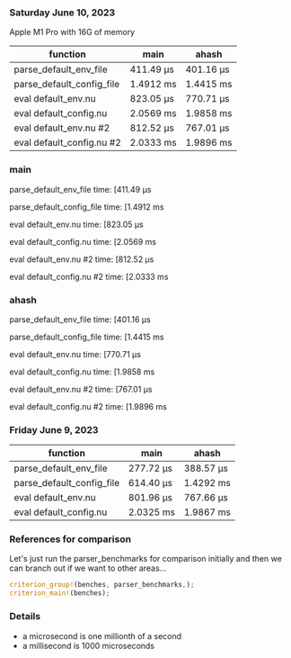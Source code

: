 

### Saturday June 10, 2023

Apple M1 Pro with 16G of memory

| function | main | ahash
| - | - | - |
| parse_default_env_file | 411.49 µs | 401.16 µs |
| parse_default_config_file | 1.4912 ms | 1.4415 ms |
| eval default_env.nu  | 823.05 µs | 770.71 µs |
| eval default_config.nu  | 2.0569 ms | 1.9858 ms |
| eval default_env.nu #2 | 812.52 µs | 767.01 µs |
| eval default_config.nu #2 | 2.0333 ms | 1.9896 ms |

### main

parse_default_env_file  time:   [411.49 µs

parse_default_config_file
                        time:   [1.4912 ms

eval default_env.nu     time:   [823.05 µs

eval default_config.nu  time:   [2.0569 ms

eval default_env.nu #2  time:   [812.52 µs

eval default_config.nu #2
                        time:   [2.0333 ms

### ahash
parse_default_env_file  time:   [401.16 µs

parse_default_config_file
                        time:   [1.4415 ms

eval default_env.nu     time:   [770.71 µs

eval default_config.nu  time:   [1.9858 ms

eval default_env.nu #2  time:   [767.01 µs

eval default_config.nu #2
                        time:   [1.9896 ms


### Friday June 9, 2023

| function | main | ahash
| - | - | - |
| parse_default_env_file | 277.72 µs | 388.57 µs |
| parse_default_config_file | 614.40 µs | 1.4292 ms |
| eval default_env.nu  | 801.96 µs | 767.66 µs |
| eval default_config.nu  | 2.0325 ms | 1.9867 ms |


### References for comparison

Let's just run the parser_benchmarks for comparison initially and then we can branch out if we want to other areas...

```rust
criterion_group!(benches, parser_benchmarks,);
criterion_main!(benches);
```

### Details

* a microsecond is one millionth of a second
* a millisecond is 1000 microseconds
